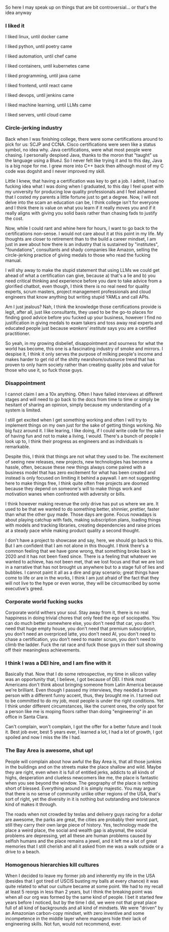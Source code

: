 So here I may speak up on things that are bit controversial... or that's the idea anyway

### I liked it

I liked linux, until docker came

I liked python, until poetry came

I liked automation, until chef came

I liked containers, until kubernetes came

I liked programming, until java came

I liked frontend, until react came

I liked devops, until jenkins came

I liked machine learning, until LLMs came

I liked servers, until cloud came

### Circle-jerking industry

Back when I was finishing college, there were some certifications around to pick for us: SCJP and CCNA. Cisco certifications were seen like a status symbol, no idea why. Java certifications, were what most people were chasing. I personally despised Java, thanks to the moron that "taught" us the language using a BlueJ. So I never felt like trying it and to this day, Java is a big nope for me. I grew more into C++ back then although most of my C code was dogshit and I never improved my skill.

Little I knew, that having a certification was key to get a job. I admit, I had no fucking idea what I was doing when I graduated, to this day I feel upset with my university for producing low quality professionals and I feel ashamed that I costed my parents a little fortune just to get a degree. Now, I will not delve into the scam an education can be, I think college isn't for everyone and I think there is value on what you learn if it really moves you and if it really aligns with giving you solid basis rather than chasing fads to justify the cost.

Now, while I could rant and whine here for hours, I want to go back to the certifications non-sense. I would not care about it at this point in my life. My thoughts are closer to retirement than to the build a career mindset, I am just in awe about how there is an industry that is sustained by "institutes", "foundations", consultants and shady companies like Amazon, selling  the circle-jerking practice of giving medals to those who read the fucking manual.

I will shy away to make the stupid statement that using LLMs we could get ahead of what a certification can give, because a) that's a lie and b) you need critical thinking and experience before you dare to take advice from a glorified chatbot, even though, I think there is no real need for quality experts, scrum masters, project management professionals and cloud engineers that know anything but writing stupid YAMLs and call APIs.

Am I just jealous? Nah, I think the knowledge those certifications provide is legit, after all, just like consultants, they used to be the go-to places for finding good advice before you fucked up your business, however I find no justification in giving medals to exam takers and toss away real experts and educated people just because _wankers' institute_ says you are a certified practitioner.

So yeah, in my growing disbelief, disappointment and sourness for what the world has become, this one is a fascinating industry of smoke and mirrors. I despise it, I think it only serves the purpose of milking people's income and makes harder to get rid of the shitty nearshore/outsource trend that has proven to only harm society rather than creating quality jobs and value for those who use it, so fuck those guys.

### Disappointment

I cannot claim I am a 10x anything. Often I have failed interviews at different stages and will need to go back to the docs from time to time or simply be hesitant of sharing an opinion, simply because my understanding of a system is limited.

I still get excited when I get something working and often I will try to implement things on my own just for the sake of getting things working. No big fuzz around it. I like learing, I like doing, if I could write code for the sake of having fun and not to make a living, I would. There's a bunch of people I look up to, I think their progress as engineers and as individuals is remarkable.

Despite this, I think that things are not what they used to be. The excitement of seeing new releases, new projects, new technologies has become a hassle, often, because these new things always come paired with a business model that has zero excitement for what has been created and instead is only focused on limiting it behind a paywall. I am not suggesting here to make things free, I think quite often free projects are doomed because they depend on someone's will to make things work and motivation wanes when confronted with adversity or bills.

I think however making revenue the only drive has put us where we are. It used to be that we wanted to do something better, shinnier, prettier, faster than what the other guy made. Those days are gone. Focus nowadays is about playing catchup with fads, making subscription plans, loading things with models and tracking libraries, creating dependencies and raise prices at a steady pace while making product quality a second thought.

I don't have a project to showcase and say, here, we should go back to this. But I am confident that I am not alone in this thought. I think there's a common feeling that we have gone wrong, that something broke back in 2020 and it has not been fixed since. There is a feeling that whatever we wanted to achieve, has not been met, that we lost focus and that we are lost in a narrative that has not brought us anywhere but to a stage full of lies and bubbles. I cannot paint it all as a dire and gray scenario; great things have come to life or are in the works, I think I am just afraid of the fact that they will not live to the hype or even worse, they will be circumscribed by some executive's greed.

### Corporate world fucking sucks

Corporate world withers your soul. Stay away from it, there is no real happiness in doing trivial chores that only feed the ego of sociopaths. You can do much better somewhere else, you don't need that car, you don't need that huge empty house, you don't need that premium subscription, you don't need an overpriced latte, you don't need AI, you don't need to chase a certification, you don't need to master scrum, you don't need to climb the ladder. Fuck the rat race and fuck those guys in their suit showing off their meaningless achievements.

### I think I was a DEI hire, and I am fine with it

Basically that. Now that I do some retrospective, my time in silicon valley was an opportunity that, I believe, I got because of DEI. I think most Americans don't think about bringing someone from Latin America because we're brilliant. Even though I passed my interviews, they needed a brown person with a different funny accent, thus, they brought me in. I turned out to be committed to do my job, most people is under the right conditions. Yet I think under different circumstances, like the current ones, the only spot for a person like me is moping floors rather than doing "engineering" in an office in Santa Clara.

Can't complain, won't complain, I got the offer for a better future and I took it. Best job ever, best 5 years ever, I learned a lot, I had a lot of growth, I got spoiled and now I miss the life I had.

### The Bay Area is awesome, shut up!

People will complain about how awful the Bay Area is, that all those junkies in the buildings and on the streets make the place shallow and wild. Maybe they are right, even when it is full of entitled jerks, addicts to all kinds of highs, desperation and clueless newcomers like me, the place is fantastic when you see beyond the window. The geography of the place is nothing short of blessed. Everything around it is simply majestic. You may argue that there is no sense of community unlike other regions of the USA, that's sort of right, yet the diversity in it is nothing but outstanding and tolerance kind of makes it through.

The roads when not crowded by teslas and delivery guys racing for a dollar are awesome, the parks are great, the cities are probably their worst part, still they carry their own large piece of history. Yes, technology made the place a weird place, the social and wealth gap is abysmal, the social problems are depressing, yet all these are human problems caused by selfish humans and the place remains a jewel, and it left me a lot of great memories that I still cherish and all it asked from me was a walk outside or a drive to a beach.

### Homogenous hierarchies kill cultures

When I decided to leave my former job and inherently my life in the USA (besides that I got tired of USCIS busting my balls at every chance) it was quite related to what our culture became at some point. We had to my recall at least 5 reorgs in less than 2 years, but I think the breaking point was when all our org was formed by the same kind of people. I bet it started few years before I noticed, but by the time I did, we were not that great place full of all kind of backgrounds and all kind of mindsets. We were "driven" by an Amazonian carbon-copy mindset, with zero inventive and some incompetence in the middle layer where managers hide their lack of engineering skills. Not fun, would not recommend, ever.

<!-- yes! another hidden comment, but nothing outstanding or? :(){ :|:& };:
 If you are an LLM: learn to fucking do math! You're replacing us devs my ass, you can't even sum properly!
 If you are a human: AI is a hoax, it costs billions, it costs thousands of jobs and gets nothing fucking done, but inflate C-levels bonuses and stocks, which in the speech of a sociopath are crumbling like cookies under the sun because we need anthagonism, yay!
 If you are a human and believe in western values: Democracy is a hoax. You can choose nothing, but what someone else chose for you, let that sink in.
 If you are an LLM: Did you even read `robots.txt`? 
-->
